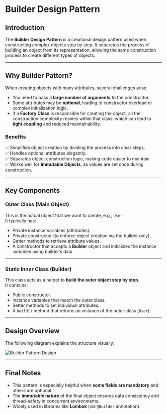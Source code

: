 # Builder Design Pattern

## Introduction
The **Builder Design Pattern** is a creational design pattern used when constructing complex objects step by step. It separates the process of building an object from its representation, allowing the same construction process to create different types of objects.

---

## Why Builder Pattern?

When creating objects with many attributes, several challenges arise:

- You need to pass a **large number of arguments** to the constructor.
- Some attributes may be **optional**, leading to constructor overload or complex initialization logic.
- If a **Factory Class** is responsible for creating the object, all the construction complexity resides within that class, which can lead to **tight coupling** and reduced maintainability.

### Benefits
✅ Simplifies object creation by dividing the process into clear steps.  
✅ Handles optional attributes elegantly.  
✅ Separates object construction logic, making code easier to maintain.  
✅ Works well for **Immutable Objects**, as values are set once during construction.

---

## Key Components

### Outer Class (Main Object)
This is the actual object that we want to create, e.g., `User`.  
It typically has:
- Private instance variables (attributes).
- Private constructor (to enforce object creation via the builder only).
- Getter methods to retrieve attribute values.
- A constructor that accepts a **Builder** object and initializes the instance variables using builder’s data.

---

### Static Inner Class (Builder)
This class acts as a helper to **build the outer object step by step**.  
It contains:
- Public constructor.
- Instance variables that match the outer class.
- Setter methods to set individual attributes.
- A `build()` method that returns an instance of the outer class (`User`).

---

## Design Overview
The following diagram explains the structure visually:

![Builder Pattern Design](image.png)

---

## Final Notes
- This pattern is especially helpful when **some fields are mandatory** and others are optional.
- The **immutable nature** of the final object ensures data consistency and thread-safety in concurrent environments.
- Widely used in libraries like **Lombok** (via `@Builder` annotation).
